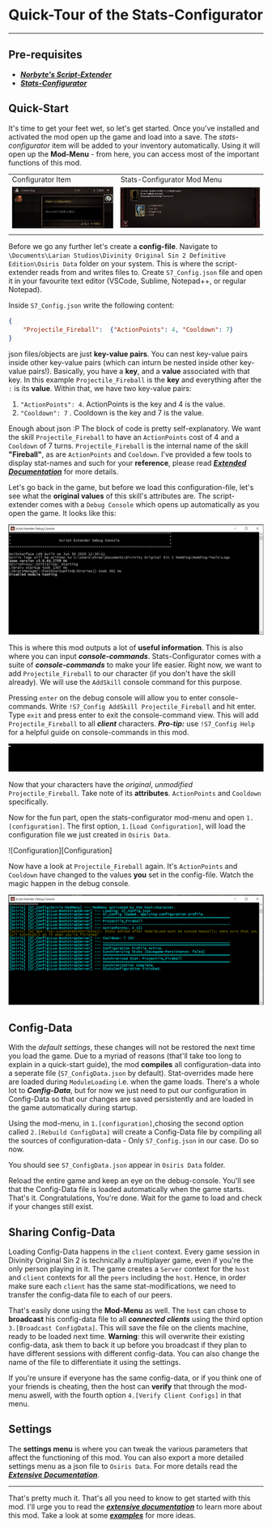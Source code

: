 # Quick-Tour of the Stats-Configurator

---

## Pre-requisites

* ***[Norbyte's Script-Extender](https://github.com/Norbyte/ositools)***
* ***[Stats-Configurator](https://github.com/Shresht7/Stats-Configurator)***

## Quick-Start

It's time to get your feet wet, so let's get started. Once you've installed and activated the mod open up the game and load into a save. The *stats-configurator* item will be added to your inventory automatically. Using it will open up the **Mod-Menu** - from here, you can access most of the important functions of this mod.

|||
|-|-|
|Configurator Item| Stats-Configurator Mod Menu|
|![Stats-Configurator-Item](Documentation/Images/Stats-Configurator-Item.png?raw=true)|![Stats-Configurator-Mod-Menu](Documentation/Images/Stats-Configurator-Mod-Menu.png?raw=true)|
|||

Before we go any further let's create a **config-file**. Navigate to `\Documents\Larian Studios\Divinity Original Sin 2 Definitive Edition\Osiris Data` folder on your system. This is where the script-extender reads from and writes files to. Create `S7_Config.json` file and open it in your favourite text editor (VSCode, Sublime, Notepad++, or regular Notepad).

Inside `S7_Config.json` write the following content:

```json
{
    "Projectile_Fireball":  {"ActionPoints": 4, "Cooldown": 7}
}
```

json files/objects are just **key-value pairs**. You can nest key-value pairs inside other key-value pairs (which can inturn be nested inside other key-value pairs!). Basically, you have a **key**, and a **value** associated with that key. In this example `Projectile_Fireball` is the **key** and everything after the `:` is its **value**. Within that, we have two key-value pairs:

1. `"ActionPoints": 4`. ActionPoints is the key and 4 is the value.
2. `"Cooldown": 7` . Cooldown is the key and 7 is the value.

Enough about json :P
The block of code is pretty self-explanatory. We want the skill `Projectile_Fireball` to have an `ActionPoints` cost of 4 and a `Cooldown` of 7 turns. `Projectile_Fireball` is the internal name of the skill **"Fireball"**, as are `ActionPoints` and `Cooldown`. I've provided a few tools to display stat-names and such for your **reference**, please read ***[Extended Documentation](Documentation/Extensive-Documentation.md)*** for more details.

Let's go back in the game, but before we load this configuration-file, let's see what the **original values** of this skill's attributes are. The script-extender comes with a `Debug Console` which opens up automatically as you open the game. It looks like this:

![DebugConsole](Documentation/Images/Script-Extender-Debug-Console.png)

This is where this mod outputs a lot of **useful information**. This is also where you can input ***console-commands***. Stats-Configurator comes with a suite of ***console-commands*** to make your life easier. Right now, we want to add `Projectile_Fireball` to our character (if you don't have the skill already).
We will use the `AddSkill` console command for this purpose.

Pressing `enter` on the debug console will allow you to enter console-commands. Write `!S7_Config AddSkill Projectile_Fireball` and hit enter. Type `exit` and press enter to exit the console-command view. This will add `Projectile_Fireball` to all ***client*** characters.
***Pro-tip:*** use `!S7_Config Help` for a helpful guide on console-commands in this mod.

![Console-Command-Image](Documentation/Images/Console-Command-Image.gif)

Now that your characters have the *original*, *unmodified* `Projectile_Fireball`. Take note of its **attributes**. `ActionPoints` and `Cooldown` specifically.

Now for the fun part, open the stats-configurator mod-menu and open `1.[configuration]`. The first option, `1.[Load Configuration]`, will load the configuration file we just created in `Osiris Data`.

![Configuration][Configuration]

Now have a look at `Projectile_Fireball` again. It's `ActionPoints` and `Cooldown` have changed to the values **you** set in the config-file. Watch the magic happen in the debug console.

![Debug-Console-Output](Documentation/Images/Debug-Console-Output.png)

## Config-Data

With the _default settings_, these changes will not be restored the next time you load the game. Due to a myriad of reasons (that'll take too long to explain in a quick-start guide), the mod **compiles** all configuration-data into a seperate file (`S7_ConfigData.json` by default). Stat-overrides made here are loaded during `ModuleLoading` i.e. when the game loads. There's a whole lot to ***Config-Data***, but for now we just need to put our configuration in Config-Data so that our changes are saved persistently and are loaded in the game automatically during startup.

Using the mod-menu, in `1.[configuration]`,chosing the second option called `2.[Rebuild ConfigData]` will create a Config-Data file by compiling all the sources of configuration-data - Only `S7_Config.json` in our case. Do so now.

You should see `S7_ConfigData.json` appear in `Osiris Data` folder.

Reload the entire game and keep an eye on the debug-console. You'll see that the Config-Data file is loaded automatically when the game starts. That's it. Congratulations, You're done. Wait for the game to load and check if your changes still exist.

## Sharing Config-Data

Loading Config-Data happens in the `client` context. Every game session in Divinity Original Sin 2 is technically a multiplayer game, even if you're the only person playing in it. The game creates a `Server` context for the `host` and `client` contexts for all the `peers` including the `host`. Hence, in order make sure each `client` has the same stat-modifications, we need to transfer the config-data file to each of our peers.

That's easily done using the **Mod-Menu** as well. The `host` can chose to **broadcast** his config-data file to all ***connected clients*** using the third option `3.[Broadcast ConfigData]`. This will save the file on the clients machine, ready to be loaded next time. **Warning**: this will overwrite their existing config-data, ask them to back it up before you broadcast if they plan to have different sessions with different config-data. You can also change the name of the file to differentiate it using the settings.

If you're unsure if everyone has the same config-data, or if you think one of your friends is cheating, then the host can **verify** that through the mod-menu aswell, with the fourth option `4.[Verify Client Configs]` in that menu.

## Settings

The **settings menu** is where you can tweak the various parameters that affect the functioning of this mod. You can also export a more detailed settings menu as a json file to `Osiris Data`. For more details read the ***[Extensive Documentation](Documentation/Extensive-Documentation.md)***.

---

That's pretty much it. That's all you need to know to get started with this mod. I'll urge you to read the ***[extensive documentation](Documentation/Extensive-Documentation.md)*** to learn more about this mod. Take a look at some ***[examples](Documentation/Examples.md)*** for more ideas.
